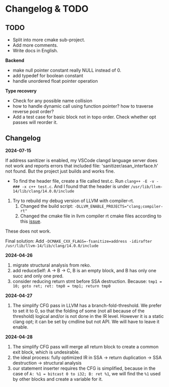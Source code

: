 # Changelog & TODO

## TODO

- Split into more cmake sub-project.
- Add more comments.
- Write docs in English.

**Backend**
- make null pointer constant really NULL instead of 0.
- add typedef for boolean constant
- handle unordered float pointer operation

**Type recovery**
- Check for any possible name collision
- how to handle dynamic call using function pointer? how to traverse reverse post order?
- Add a test case for basic block not in topo order. Check whether opt passes will reorder it.

## Changelog

**2024-07-15**

If address sanitizer is enabled, my VSCode clangd language server does not work and reports errors that included file: 'sanitizer/asan_interface.h' not found. But the project just builds and works fine.

- To find the header file, create a file called test.c. Run `clang++ -E -v -### -x c++ test.c`. And I found that the header is under `/usr/lib/llvm-14/lib/clang/14.0.0/include`

1. Try to rebuild my debug version of LLVM with compiler-rt. 
   1. Changed the build script: `-DLLVM_ENABLE_PROJECTS="clang;compiler-rt"`
   2. Changed the cmake file in llvm compiler rt cmake files according to this [issue](https://github.com/llvm/llvm-project/issues/67085). 

These does not work.

Final solution: Add `-DCMAKE_CXX_FLAGS=-fsanitize=address -idirafter /usr/lib/llvm-14/lib/clang/14.0.0/include`

**2024-04-26**

1. migrate structural analysis from reko.
2. add reduceSelf: A -> B -> C, B is an empty block, and B has only one succ and only one pred.
3. consider reducing return stmt before SSA destruction. Because: `tmp1 = 10; goto ret; ret: tmp0 = tmp1; return tmp0`

**2024-04-27**
1. The simplify CFG pass in LLVM has a branch-fold-threshold. We prefer to set it to 0, so that the folding of some (not all because of the threshold) logical and/or is not done in the IR level. However it is a static clang opt; it can be set by cmdline but not API. We will have to leave it enable.

**2024-04-28**
1. The simplify CFG pass will merge all return block to create a common exit block, which is undesirable.
2. the ideal process: fully optimized IR in SSA -> return duplication -> SSA destruction -> structural analysis
3. our statement inserter requires the CFG is simplified, because in the case of `A: %1 = bitcast 0 to i32; B: ret %1`, we will find the `%1` used by other blocks and create a variable for it.
